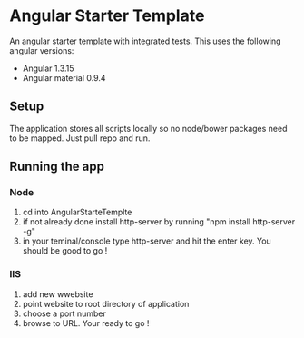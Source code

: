 # Angular Starter Template
An angular starter template with integrated tests. This uses the following angular versions:
- Angular 1.3.15
- Angular material 0.9.4

## Setup
The application stores all scripts locally so no node/bower packages need to be mapped. Just pull repo and run.

## Running the app

### Node
1. cd into AngularStarteTemplte
2. if not already done install http-server by running "npm install http-server -g" 
3. in your teminal/console type http-server and hit the enter key. You should be good to go !

### IIS
1. add new wwebsite
2. point website to root directory of application
3. choose a port number
4. browse to URL. Your ready to go !
